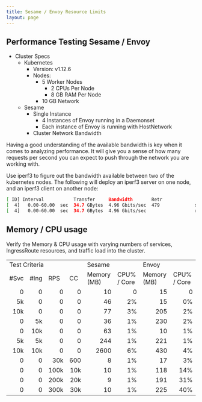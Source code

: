 ```yaml
---
title: Sesame / Envoy Resource Limits
layout: page
---
```


## Performance Testing Sesame / Envoy

- Cluster Specs
  - Kubernetes
    - Version: v1.12.6
    - Nodes:
      - 5 Worker Nodes
        - 2 CPUs Per Node
        - 8 GB RAM Per Node
      - 10 GB Network
  - Sesame
    - Single Instance
      - 4 Instances of Envoy running in a Daemonset
      - Each instance of Envoy is running with HostNetwork
    - Cluster Network Bandwidth

Having a good understanding of the available bandwidth is key when it comes to analyzing performance. It will give you a sense of how many requests per second you can expect to push through the network you are working with.

Use iperf3 to figure out the bandwidth available between two of the kubernetes nodes. The following will deploy an iperf3 server on one node, and an iperf3 client on another node:

```bash
[ ID] Interval           Transfer     Bandwidth       Retr
[  4]   0.00-60.00  sec  34.7 GBytes  4.96 Gbits/sec  479             sender
[  4]   0.00-60.00  sec  34.7 GBytes  4.96 Gbits/sec                  receiver
```

## Memory / CPU usage

Verify the Memory & CPU usage with varying numbers of services, IngressRoute resources, and traffic load into the cluster.

<table>
  <tr>
    <td colspan="4">Test Criteria</td>
    <td colspan="2">Sesame</td>
    <td colspan="2">Envoy</td>
  </tr>
  <tr>
    <td>#Svc</td>
    <td>#Ing</td>
    <td>RPS</td>
    <td>CC</td>
    <td>Memory (MB)</td>
    <td>CPU% / Core</td>
    <td>Memory (MB)</td>
    <td>CPU% / Core</td>
  </tr>
  <tr>
    <td align="right">0</td>
    <td align="right">0</td>
    <td align="right">0</td>
    <td align="right">0</td>
    <td align="right">10</td>
    <td align="right">0</td>
    <td align="right">15</td>
    <td align="right">0</td>
  </tr>
  <tr>
    <td align="right">5k</td>
    <td align="right">0</td>
    <td align="right">0</td>
    <td align="right">0</td>
    <td align="right">46</td>
    <td align="right">2%</td>
    <td align="right">15</td>
    <td align="right">0%</td>
  </tr>
  <tr>
    <td align="right">10k</td>
    <td align="right">0</td>
    <td align="right">0</td>
    <td align="right">0</td>
    <td align="right">77</td>
    <td align="right">3%</td>
    <td align="right">205</td>
    <td align="right">2%</td>
  </tr>
  <tr>
    <td align="right">0</td>
    <td align="right">5k</td>
    <td align="right">0</td>
    <td align="right">0</td>
    <td align="right">36</td>
    <td align="right">1%</td>
    <td align="right">230</td>
    <td align="right">2%</td>
  </tr>
  <tr>
    <td align="right">0</td>
    <td align="right">10k</td>
    <td align="right">0</td>
    <td align="right">0</td>
    <td align="right">63</td>
    <td align="right">1%</td>
    <td align="right">10</td>
    <td align="right">1%</td>
  </tr>
  <tr>
    <td align="right">5k</td>
    <td align="right">5k</td>
    <td align="right">0</td>
    <td align="right">0</td>
    <td align="right">244</td>
    <td align="right">1%</td>
    <td align="right">221</td>
    <td align="right">1%</td>
  </tr>
  <tr>
    <td align="right">10k</td>
    <td align="right">10k</td>
    <td align="right">0</td>
    <td align="right">0</td>
    <td align="right">2600</td>
    <td align="right">6%</td>
    <td align="right">430</td>
    <td align="right">4%</td>
  </tr>
  <tr>
    <td align="right">0</td>
    <td align="right">0</td>
    <td align="right">30k</td>
    <td align="right">600</td>
    <td align="right">8</td>
    <td align="right">1%</td>
    <td align="right">17</td>
    <td align="right">3%</td>
  </tr>
  <tr>
    <td align="right">0</td>
    <td align="right">0</td>
    <td align="right">100k</td>
    <td align="right">10k</td>
    <td align="right">10</td>
    <td align="right">1%</td>
    <td align="right">118</td>
    <td align="right">14%</td>
  </tr>
  <tr>
    <td align="right">0</td>
    <td align="right">0</td>
    <td align="right">200k</td>
    <td align="right">20k</td>
    <td align="right">9</td>
    <td align="right">1%</td>
    <td align="right">191</td>
    <td align="right">31%</td>
  </tr>
  <tr>
    <td align="right">0</td>
    <td align="right">0</td>
    <td align="right">300k</td>
    <td align="right">30k</td>
    <td align="right">10</td>
    <td align="right">1%</td>
    <td align="right">225</td>
    <td align="right">40%</td>
  </tr>
</table>
